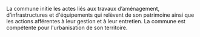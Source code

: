 La commune initie les actes liés aux travaux d’aménagement, d’infrastructures et d'équipements qui relèvent de son patrimoine ainsi que les actions afférentes à leur gestion et à leur entretien. La commune est compétente pour l'urbanisation de son territoire.